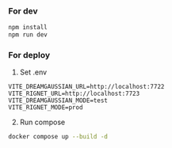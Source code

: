 ### For dev
```bash
npm install
npm run dev
```

### For deploy
1. Set .env
```
VITE_DREAMGAUSSIAN_URL=http://localhost:7722
VITE_RIGNET_URL=http://localhost:7723
VITE_DREAMGAUSSIAN_MODE=test
VITE_RIGNET_MODE=prod
```

2. Run compose
```bash
docker compose up --build -d
```
